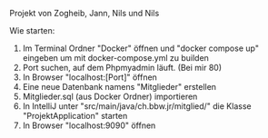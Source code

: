 Projekt von Zogheib, Jann, Nils und Nils

Wie starten:
1) Im Terminal Ordner "Docker" öffnen und "docker compose up" eingeben um mit docker-compose.yml zu builden
2) Port suchen, auf dem Phpmyadmin läuft. (Bei mir 80)
3) In Browser "localhost:[Port]" öffnen 
4) Eine neue Datenbank namens "Mitglieder" erstellen
5) Mitglieder.sql (aus Docker Ordner) importieren
6) In IntelliJ unter "src/main/java/ch.bbw.jr/mitglied/" die Klasse "ProjektApplication" starten
7) In Browser "localhost:9090" öffnen
